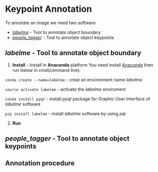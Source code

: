 # Keypoint Annotation
To annotate an image we need two software
* [*labelme*](https://pypi.python.org/pypi/labelme) - Tool to annotate object boundary
* [*people_tagger*](https://www2.eecs.berkeley.edu/Research/Projects/CS/vision/shape/hat/) - Tool to annotate object keypoints

## *labelme* - Tool to annotate object boundary
1. **Install** - Install in **Anaconda** platform 
You need install [Anaconda](https://www.anaconda.com/download/) then run below in *cmd*(command line):

`conda create --name=labelme` - creat an environment name *labelme*

`source activate labelme` - activate the *labelme* enviroment

`conda install pyqt` - install *pyqt* package for Graphic User Interface of *labelme* software

`pip install labelme` - install *labelme* software by using *pip*

2. **Run**


## *people_tagger* - Tool to annotate object keypoints

## Annotation procedure
